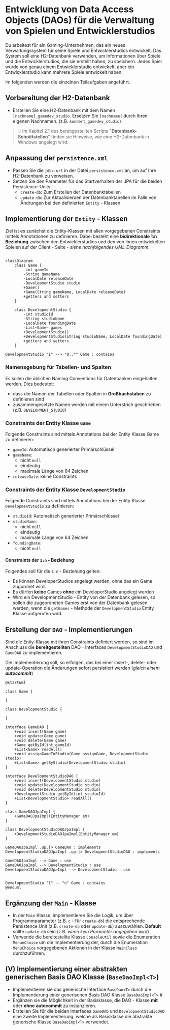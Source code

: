 # Entwicklung von Data Access Objects (DAOs) für die Verwaltung von Spielen und Entwicklerstudios

Du arbeitest für ein Gaming-Unternehmen, das ein neues Verwaltungssystem für seine Spiele und Entwicklerstudios entwickelt. Das System soll eine H2-Datenbank verwenden, um Informationen über Spiele und die Entwicklerstudios, die sie erstellt haben, zu speichern. Jedes Spiel wurde von genau einem Entwicklerstudio entwickelt, aber ein Entwicklerstudio kann mehrere Spiele entwickelt haben.

Im folgenden werden die einzelnen Teilaufgaben angeführt.

## Vorbereitung der H2-Datenbank

- Erstellen Sie eine H2-Datenbank mit dem Namen `[nachname]_gamedev_studio`. Ersetzen Sie `[nachname]` durch Ihren eigenen Nachnamen. (z.B. `kondert_gamedev_studio`)

> :bulb: Im Kapitel 2.1 des bereitgestellten Scripts "**Datenbank-Schnittstellen**" finden sie Hinweise, wie eine H2-Datenbank in Windows angelegt wird.

## Anpassung der `persistence.xml`

- Passen Sie die `jdbc-url` in der Datei `persistence.xml` an, um auf Ihre H2-Datenbank zu verweisen.
- Setzen Sie den Parameter für das Startverhalten der JPA für die beiden Persistence-Units:
  -  `create-db`: Zum Erstellen der Datenbanktabellen  
  -  `update-db`: Zur Aktualisieruen der Datenbanktabellen im Falle von Ändrungen bei den definierten `Entity` - Klassen
  
## Implementierung der `Entity` - Klassen

Ziel ist es zunächst die Entity-Klassen mit allen vorgegebenen Constraints mittels Annotationen zu definieren. Dabei besteht eine **bidirektionale 1:n Beziehung** zwischen den Entwicklerstudios und den von ihnen entwickelten Spielen auf der Client - Seite - *siehe nachfolgendes UML-Diagramm*.

```mermaid

classDiagram
    class Game {
        -int gameId
        -String gameName
        -LocalDate releaseDate
        -DevelopmentStudio studio
        +Game()
        +Game(String gameName, LocalDate releaseDate)
        +getters and setters
    }

    class DevelopmentStudio {
        -int studioId
        -String studioName
        -LocalDate foundingDate
        -List~Game~ games
        +DevelopmentStudio()
        +DevelopmentStudio(String studioName, LocalDate foundingDate)
        +getters and setters
    }

DevelopmentStudio "1" --> "0..*" Game : contains
```

### Namensgebung für Tabellen- und Spalten

Es sollen die üblichen Naming Conventions für Datenbanken eingehalten werden. Dies bedeutet:

-  dass die Namen der Tabellen oder Spalten in **Großbuchstaben** zu definieren sind
- zusammengesetzte Namen werden mit einem Unterstrich geschrieben (z.B. `DEVELOPMENT_STUDIO`)

### Constraints der Entity Klasse `Game`

Folgende Constraints sind mittels Annotations bei der Entity Klasse Game zu definieren:

- `gameId`: Automatisch generierter Primärschlüssel
- `gameName`: 
  - nicht `null`
  - eindeutig
  - maximale Länge von 64 Zeichen
- `releaseDate`: keine Constraints

### Constraints der Entity Klasse `DevelopmentStudio`

Folgende Constraints sind mittels Annotations bei der Entity Klasse `DevelopmentStudio` zu definieren:

- `studioId`: Automatisch generierter Primärschlüssel
- `studioName`: 
  - nicht `null`
  - eindeutig
  - maximale Länge von 64 Zeichen
- `foundingDate`: 
  - nicht `null`

#### Constraints der `1:n` - Beziehung

Folgendes soll für die `1:n` - Beziehung gelten:

- Es können DeveloperStudios angelegt werden, ohne das ein Game zugordnet wird.
- Es dürfen **keine** Games **ohne** ein DeveloperStudio angelegt werden
- Wird ein DevelopmentStudio - Entity von der Datenbank gelesen, so sollen die zugeordneten Games erst von der Datenbank gelesen werden, wenn die `getGames` - Methode der `DevelopmentStudio` Entity Klasse aufgerufen wird.

## Erstellung der `DAO` - Implementierungen

Sind die Entiy-Klasse mit ihren Constraints definiert worden, so sind im Anschluss die **bereitgestellten** DAO - Interfaces `DevelopmentStudioDAO` und `GameDAO` zu implementieren.

Die Implementierung soll, so erfolgen, das bei einer insert-, delete- oder update-Operation die Änderungen sofort persistiert werden (*gleich einem **autocommit***)

```plantuml
@startuml

class Game {
   
}

class DevelopmentStudio {
  
}

interface GameDAO {
    +void insert(Game game)
    +void update(Game game)
    +void delete(Game game)
    +Game getById(int gameId)
    +List<Game> readAll()
    +void assignGameToStudio(Game assignGame, DevelopmentStudio studio)
    +List<Game> getByStudio(DevelopmentStudio studio)
}

interface DevelopmentStudioDAO {
    +void insert(DevelopmentStudio studio)
    +void update(DevelopmentStudio studio)
    +void delete(DevelopmentStudio studio)
    +DevelopmentStudio getById(int studioId)
    +List<DevelopmentStudio> readAll()
}

class GameDAOJpaImpl {
    +GameDAOJpaImpl(EntityManager em)
}

class DevelopmentStudioDAOJpaImpl {
    +DevelopmentStudioDAOJpaImpl(EntityManager em)
}

GameDAOJpaImpl .up.|> GameDAO : implements
DevelopmentStudioDAOJpaImpl .up.|> DevelopmentStudioDAO : implements

GameDAOJpaImpl --> Game : use
GameDAOJpaImpl --> DevelopmentStudio : use
DevelopmentStudioDAOJpaImpl --> DevelopmentStudio : use


DevelopmentStudio "1" -- "n" Game : contains
@enduml
```

## Ergänzung der `Main` - Klasse

- In der `Main` Klasse, implementieren Sie die Logik, um über Programmparameter (z.B. `c` - für `create-db`) die entsprechende Persistence Unit (z.B. `create-db` oder `update-db`) auszuwählen. **Default** sollte `update-db` sein (z.B. *wenn kein Parameter angegeben wird*)
- Verwende die bereitestellte Klasse `ConsoleUtil` sowie die Enumeration `MenueChoice` um die Implementierung der, durch die Enumeration `MenuChoice` vorgegebenen Aktionen in der Klasse `MainClass` durchzuführen.

## (V) Implementierung einer abstrakten generischen Basis DAO Klasse (`BaseDaoImpl<T>`)

- Implementieren sie das generische Interface `BaseDao<T>` durch die Implementierung einer generischen Basis DAO Klasse `BaseDaoImpl<T>`.#
- Ergänzen sie die Möglichkeit in der Basisklasse, die DAO - Klasse **mit** oder **ohne** **autocommit** zu instanzieren.
- Erstellen Sie für die beiden Interfaces `GameDAO` und `DevelopmentStudioDAO` eine zweite Implementierung, welche als Basisklasse die abstrakte generische Klasse `BaseDaoImpl<T>` verwendet.